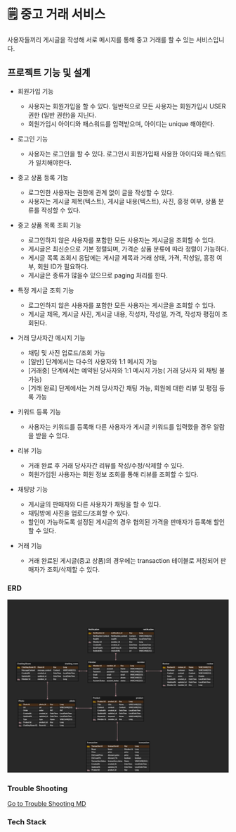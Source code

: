 # 🗒 중고 거래 서비스

사용자들끼리 게시글을 작성해 서로 메시지를 통해 중고 거래를 할 수 있는 서비스입니다. 

## 프로젝트 기능 및 설계
- 회원가입 기능
  - 사용자는 회원가입을 할 수 있다. 일반적으로 모든 사용자는 회원가입시 USER 권한 (일반 권한)을 지닌다. 
  - 회원가입시 아이디와 패스워드를 입력받으며, 아이디는 unique 해야한다. 

- 로그인 기능
  - 사용자는 로그인을 할 수 있다. 로그인시 회원가입때 사용한 아이디와 패스워드가 일치해야한다. 

- 중고 상품 등록 기능 
  - 로그인한 사용자는 권한에 관계 없이 글을 작성할 수 있다. 
  - 사용자는 게시글 제목(텍스트), 게시글 내용(텍스트), 사진, 흥정 여부, 상품 분류를 작성할 수 있다.
  

- 중고 상품 목록 조회 기능 
  - 로그인하지 않은 사용자를 포함한 모든 사용자는 게시글을 조회할 수 있다. 
  - 게시글은 최신순으로 기본 정렬되며, 가격순 상품 분류에 따라 정렬이 가능하다.
  - 게시글 목록 조회시 응답에는 게시글 제목과 거래 상태, 가격, 작성일, 흥정 여부, 회원 ID가 필요하다.
  - 게시글은 종류가 많을수 있으므로 paging 처리를 한다. 

- 특정 게시글 조회 기능
  - 로그인하지 않은 사용자를 포함한 모든 사용자는 게시글을 조회할 수 있다. 
  - 게시글 제목, 게시글 사진, 게시글 내용, 작성자, 작성일, 가격, 작성자 평점이 조회된다. 
  
- 거래 당사자간 메시지 기능
  - 채팅 및 사진 업로드/조회 가능
  - [일반] 단계에서는 다수의 사용자와 1:1 메시지 가능
  - [거래중] 단계에서는 예약된 당사자와 1:1 메시지 가능( 거래 당사자 외 채팅 불가능)
  - [거래 완료] 단계에서는 거래 당사자간 채팅 가능, 회원에 대한 리뷰 및 평점 등록 가능

- 키워드 등록 기능
  - 사용자는 키워드를 등록해 다른 사용자가 게시글 키워드를 입력했을 경우 알람을 받을 수 있다.

- 리뷰 기능
  - 거래 완료 후 거래 당사자간 리뷰를 작성/수정/삭제할 수 있다.
  - 회원가입된 사용자는 회원 정보 조회를 통해 리뷰를 조회할 수 있다.

- 채팅방 기능
  - 게시글의 판매자와 다른 사용자가 채팅을 할 수 있다.
  - 채팅방에 사진을 업로드/조회할 수 있다.
  - 할인이 가능하도록 설정된 게시글의 경우 협의된 가격을 판매자가 등록해 할인할 수 있다.

- 거래 기능
  - 거래 완료된 게시글(중고 상품)의 경우에는 transaction 테이블로 저장되어 판매자가 조회/삭제할 수 있다.


### ERD
![erd.png](doc/img/erd.png)

### Trouble Shooting
[Go to Trouble Shooting MD](doc/TROUBLE_SHOOTING.md)

### Tech Stack





  